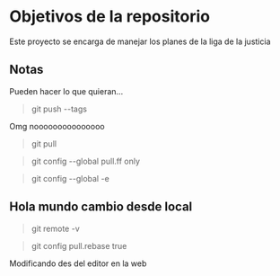 # Objetivos de la repositorio

Este proyecto se encarga de manejar los planes de la liga de la justicia


## Notas
Pueden hacer lo que quieran...


> git push --tags

Omg nooooooooooooooo

> git pull

> git config --global pull.ff only

> git config --global -e
>

## Hola mundo cambio desde local


> git remote -v

> git config pull.rebase true


Modificando des del editor en la web
